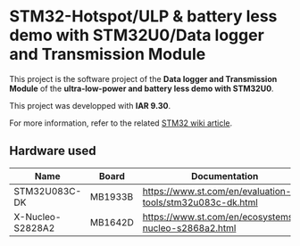 # STM32-Hotspot/ULP & battery less demo with STM32U0/Data logger and Transmission Module

This project is the software project of the **Data logger and Transmission Module** of the **ultra-low-power and battery less demo with STM32U0**.

This project was developped with **IAR 9.30**.

For more information, refer to the related [STM32 wiki article](https://wiki.st.com/stm32mcu/wiki/How_to_develop_ultra-low-power_and_battery_less_demo_with_STM32U0_MCUs).

## Hardware used

| Name             | Board   | Documentation                                             |
| ---------------- | ------- | --------------------------------------------------------- |
| STM32U083C-DK    | MB1933B | https://www.st.com/en/evaluation-tools/stm32u083c-dk.html | 
| X-Nucleo-S2828A2 | MB1642D | https://www.st.com/en/ecosystems/x-nucleo-s2868a2.html    |